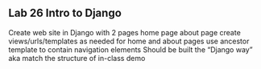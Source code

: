 ## Lab 26 Intro to Django

Create web site in Django with 2 pages
home page
about page
create views/urls/templates as needed for home and about pages
use ancestor template to contain navigation elements
Should be built the “Django way” aka match the structure of in-class demo

